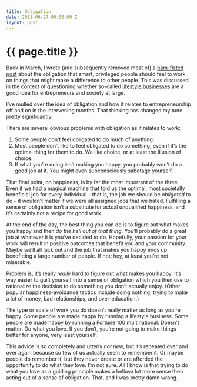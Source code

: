 ```yaml
---
title: Obligation
date: 2011-06-27 00:00:00 Z
layout: post
---
```


{{ page.title }}
================

Back in March, I wrote (and subsequently removed most of) a [ham-fisted post](http://al3x.net/2011/03/18/not-a-waste.html) about the obligation that smart, privileged people should feel to work on things that might make a difference to other people. This was discussed in the context of questioning whether so-called [lifestyle businesses](http://en.wikipedia.org/wiki/Lifestyle_business) are a good idea for entrepreneurs and society at large.

I’ve mulled over the idea of obligation and how it relates to entrepreneurship off and on in the intervening months. That thinking has changed my tune pretty significantly.

There are several obvious problems with obligation as it relates to work:

1.  Some people don’t feel obligated to do much of anything.
2.  Most people don’t like to feel obligated to do something, even if it’s the optimal thing for them to do. We like choice, or at least the illusion of choice.
3.  If what you’re doing isn’t making you happy, you probably won’t do a good job at it. You might even subconsciously sabotage yourself.

That final point, on happiness, is by far the most important of the three. Even if we had a magical machine that told us the optimal, most societally beneficial job for every individual – that is, the job we should be *obligated* to do – it wouldn’t matter if we were all assigned jobs that we hated. Fulfilling a sense of obligation isn’t a substitute for actual unqualified happiness, and it’s certainly not a recipe for good work.

At the end of the day, the best thing you can do is to figure out what makes you happy and then *do the hell out of that thing*. You’ll probably do a great job at whatever it is you’ve decided to do. Hopefully, your passion for your work will result in positive outcomes that benefit you and your community. Maybe we’ll all luck out and the job that makes you happy ends up benefitting a large number of people. If not: hey, at least you’re not miserable.

Problem is, it’s really *really* hard to figure out what makes you happy. It’s way easier to guilt yourself into a sense of obligation which you then use to rationalize the decision to do something you don’t actually enjoy. (Other popular happiness-avoidance tactics include doing nothing, trying to make a lot of money, bad relationships, and over-education.)

The type or scale of work you do doesn’t really matter as long as you’re happy. Some people are made happy by running a lifestyle business. Some people are made happy by running a Fortune 100 multinational. Doesn’t matter. Do what you love. If you don’t, you’re not going to make things better for anyone, very least yourself.

This advice is so completely and utterly *not new*, but it’s repeated over and over again because so few of us actually seem to remember it. Or maybe people do remember it, but they never create or are afforded the opportunity to do what they love. I’m not sure. All I know is that trying to do what you love as a guiding principle makes a helluva lot more sense then acting out of a sense of obligation. That, and I was pretty damn wrong.
